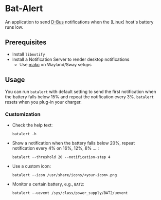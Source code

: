 # Bat-Alert

An application to send [D-Bus](https://www.freedesktop.org/wiki/Software/dbus/) notifications when the (Linux) host's battery runs low.

## Prerequisites

- Install `libnotify`
- Install a Notification Server to render desktop notifications
  - Use [mako](https://github.com/emersion/mako) on Wayland/Sway setups

## Usage

You can run `batalert` with default setting to send the first notification when the battery falls below 15% and repeat the notification every 3%. `batalert` resets when you plug-in your charger.

### Customization

- Check the help text:
  ```
  batalert -h
  ```
- Show a notification when the battery falls below 20%, repeat notification every 4% on 16%, 12%, 8% ... :
  ```
  batalert --threshold 20 --notification-step 4
  ```
- Use a custom icon:
  ```
  batalert --icon /usr/share/icons/<your-icon>.png
  ```
- Monitor a certain battery, e.g., `BAT2`:
  ```
  batalert --uevent /sys/class/power_supply/BAT2/uevent
  ```





